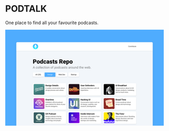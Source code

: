 # PODTALK
One place to find all your favourite podcasts.

![Readme Background](./src/static/github-bg.png)
